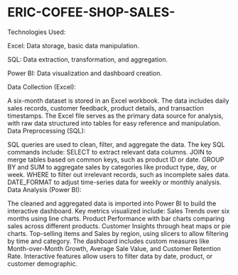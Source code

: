 # ERIC-COFEE-SHOP-SALES-
Technologies Used:

Excel: Data storage, basic data manipulation.

SQL: Data extraction, transformation, and aggregation.

Power BI: Data visualization and dashboard creation.


Data Collection (Excel):

A six-month dataset is stored in an Excel workbook. The data includes daily sales records, customer feedback, product details, and transaction timestamps.
The Excel file serves as the primary data source for analysis, with raw data structured into tables for easy reference and manipulation.
Data Preprocessing (SQL):

SQL queries are used to clean, filter, and aggregate the data. The key SQL commands include:
SELECT to extract relevant data columns.
JOIN to merge tables based on common keys, such as product ID or date.
GROUP BY and SUM to aggregate sales by categories like product type, day, or week.
WHERE to filter out irrelevant records, such as incomplete sales data.
DATE_FORMAT to adjust time-series data for weekly or monthly analysis.
Data Analysis (Power BI):

The cleaned and aggregated data is imported into Power BI to build the interactive dashboard.
Key metrics visualized include:
Sales Trends over six months using line charts.
Product Performance with bar charts comparing sales across different products.
Customer Insights through heat maps or pie charts.
Top-selling items and Sales by region, using slicers to allow filtering by time and category.
The dashboard includes custom measures like Month-over-Month Growth, Average Sale Value, and Customer Retention Rate.
Interactive features allow users to filter data by date, product, or customer demographic.

